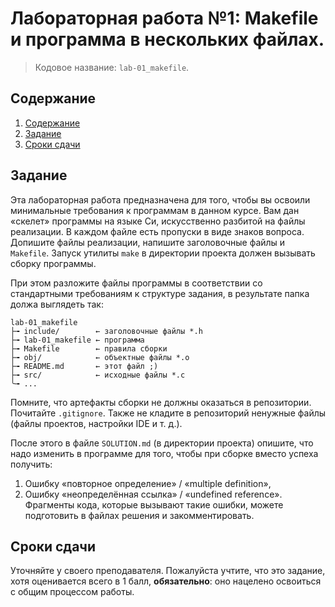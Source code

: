 # Лабораторная работа №1: Makefile и программа в нескольких файлах.

> Кодовое название: `lab-01_makefile`.

## Содержание
1. [Содержание](#содержание)
1. [Задание](#задание)
1. [Сроки сдачи](#сроки-сдачи)

## Задание

Эта лабораторная работа предназначена для того, чтобы вы освоили минимальные требования к программам
в данном курсе. Вам дан «скелет» программы на языке Си, искусственно разбитой на файлы реализации.
В каждом файле есть пропуски в виде знаков вопроса. Допишите файлы реализации, напишите заголовочные
файлы и `Makefile`. Запуск утилиты `make` в директории проекта должен вызывать сборку программы.

При этом разложите файлы программы в соответствии со стандартными требованиям к структуре задания,
в результате папка должа выглядеть так:
```
lab-01_makefile
├╼ include/        ← заголовочные файлы *.h
├╼ lab-01_makefile ← программа
├╼ Makefile        ← правила сборки
├╼ obj/            ← объектные файлы *.o
├╼ README.md       ← этот файл ;)
├╼ src/            ← исходные файлы *.c
╰╼ ...
```
Помните, что артефакты сборки не должны оказаться в репозитории. Почитайте `.gitignore`.
Также не кладите в репозиторий ненужные файлы (файлы проектов, настройки IDE и т. д.).

После этого в файле `SOLUTION.md` (в директории проекта) опишите, что надо изменить в программе для того, чтобы
при сборке вместо успеха получить:
1. Ошибку «повторное определение» / «multiple definition»,
1. Ошибку «неопределённая ссылка» / «undefined reference».
Фрагменты кода, которые вызывают такие ошибки, можете подготовить в файлах решения и закомментировать.

## Сроки сдачи

Уточняйте у своего преподавателя. Пожалуйста учтите, что это задание, хотя оценивается всего в 1 балл,
**обязательно**: оно нацелено освоиться с общим процессом работы.

